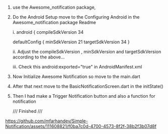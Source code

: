 
1. use the Awesome_notification package,

2. Do the Android Setup move to the Configuring Android in the Awesome_notification package Readme 

   i. android {
   compileSdkVersion 34

   defaultConfig {
   minSdkVersion 21
   targetSdkVersion 34
   }
   
   ii. Adjust the compileSdkVersion , minSdkVersion and targetSdkVersion according to the above...
   
   iii. Check this  android:exported="true"  in AndroidManifest.xml 

4. Now Initialize Awesome Notification  so move to the main.dart

5. After that next move to the BasicNotificationScreen.dart  in the initState()

6. Then I had make a Trigger Notification  button and also a function for notification 

     /// Finished ///


https://github.com/mfarhandev/Simple-Notification/assets/111608821/f0ba7c0d-4700-4573-8f2f-38b2f3b07d8f











   

   


